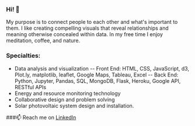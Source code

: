 ### Hi! 👋

My purpose is to connect people to each other and what's important to them. I like creating compelling visuals that reveal relationships and meaning otherwise concealed within data. In my free time I enjoy meditation, coffee, and nature.

### Specialties:  
- Data analysis and visualization
-- Front End: HTML, CSS, JavaScript, d3, Plot.ly, matplotlib, leaflet, Google Maps, Tableau, Excel
-- Back End: Python, Jupyter, Pandas, SQL, MongoDB, Flask, Heroku, Google API, RESTful APIs
- Energy and resource monitoring technology
- Collaborative design and problem solving
- Solar photovoltaic system design and installation. 

###📫 Reach me on [LinkedIn](https://www.linkedin.com/in/imacmoore/) 
<!--
**zenfinity/zenfinity** is a ✨ _special_ ✨ repository because its `README.md` (this file) appears on your GitHub profile.

Here are some ideas to get you started:

- 🔭 I’m currently working on ...
- 🌱 I’m currently learning ...
- 👯 I’m looking to collaborate on ...
- 🤔 I’m looking for help with ...
- 💬 Ask me about ...
- 📫 How to reach me: ...
- 😄 Pronouns: ...
- ⚡ Fun fact: ...
-->
